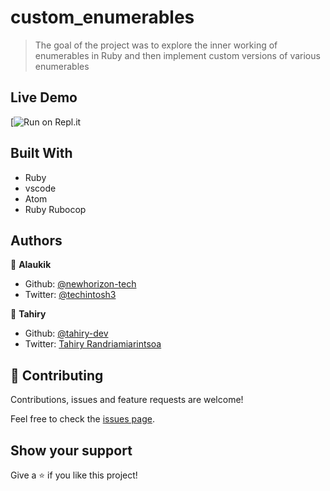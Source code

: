 # custom_enumerables

> The goal of the project was to explore the inner working of enumerables in Ruby and then implement custom versions of various enumerables

## Live Demo

[![Run on Repl.it]()

## Built With

- Ruby
- vscode
- Atom
- Ruby Rubocop

## Authors

👤 **Alaukik**

- Github: [@newhorizon-tech](https://github.com/newhorizon-tech)
- Twitter: [@techintosh3](https://twitter.com/techintosh3)

👤 **Tahiry**

- Github: [@tahiry-dev](https://github.com/tahiry-dev)
- Twitter: [Tahiry Randriamiarintsoa](https://www.linkedin.com/in/tahiry-randriamiarintsoa-2276831b1/)

## 🤝 Contributing

Contributions, issues and feature requests are welcome!

Feel free to check the [issues page](https://github.com/newhorizon-tech/custom_enumerables/issues).

## Show your support

Give a ⭐️ if you like this project!
